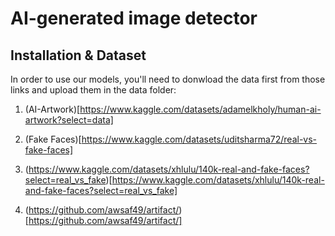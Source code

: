 # AI-generated image detector


## Installation & Dataset

In order to use our models, you'll need to donwload the data first from those links and upload them in the data folder:

1. (AI-Artwork)[https://www.kaggle.com/datasets/adamelkholy/human-ai-artwork?select=data]

2. (Fake Faces)[https://www.kaggle.com/datasets/uditsharma72/real-vs-fake-faces]

3. (https://www.kaggle.com/datasets/xhlulu/140k-real-and-fake-faces?select=real_vs_fake)[https://www.kaggle.com/datasets/xhlulu/140k-real-and-fake-faces?select=real_vs_fake]


4. (https://github.com/awsaf49/artifact/)[https://github.com/awsaf49/artifact/]
